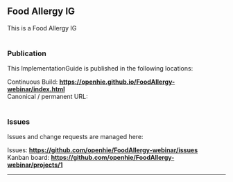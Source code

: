 Food Allergy IG
---
This is a Food Allergy IG
<br> </br>
###
### Publication
This ImplementationGuide is published in the following locations:

Continuous Build: __https://openhie.github.io/FoodAllergy-webinar/index.html__  
Canonical / permanent URL: 
<br> </br>

### Issues
Issues and change requests are managed here:  

Issues:  __https://github.com/openhie/FoodAllergy-webinar/issues__  
Kanban board:  __https://github.com/openhie/FoodAllergy-webinar/projects/1__  

---
 
